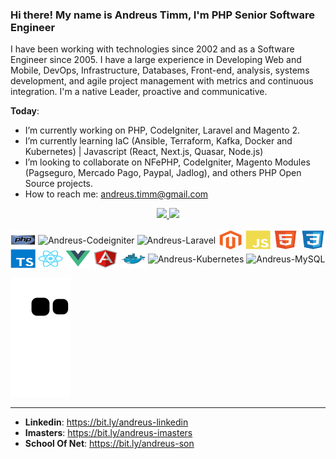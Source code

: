 ### Hi there! My name is Andreus Timm, I'm PHP Senior Software Engineer

I have been working with technologies since 2002 and as a Software Engineer since 2005. I have a large experience in Developing Web and Mobile, DevOps, Infrastructure, Databases, Front-end, analysis, systems development, and agile project management with metrics and continuous integration. I'm a native Leader, proactive and communicative.

**Today**:

- I’m currently working on PHP, CodeIgniter, Laravel and Magento 2.
- I’m currently learning IaC (Ansible, Terraform, Kafka, Docker and Kubernetes) | Javascript (React, Next.js, Quasar, Node.js)
- I’m looking to collaborate on NFePHP, CodeIgniter, Magento Modules (Pagseguro, Mercado Pago, Paypal, Jadlog), and others PHP Open Source projects.
- How to reach me: andreus.timm@gmail.com

<div align="center">
  <a href="https://github.com/andreustimm">
    <img height="180em" src="https://github-readme-stats.vercel.app/api?username=andreustimm&show_icons=true&theme=dracula&include_all_commits=true&count_private=true"/>
    <img height="180em" src="https://github-readme-stats.vercel.app/api/top-langs/?username=andreustimm&layout=compact&langs_count=7&theme=dracula"/>
  </a>
</div>

<div style="display: inline_block"><br>
  <img align="center" alt="Andreus-PHP" height="30" width="40" src="https://raw.githubusercontent.com/devicons/devicon/master/icons/php/php-original.svg">
  <img align="center" alt="Andreus-Codeigniter" height="30" width="40" src="https://cdn.jsdelivr.net/gh/devicons/devicon/icons/codeigniter/codeigniter-plain.svg">
  <img align="center" alt="Andreus-Laravel" height="30" width="40" src="https://cdn.jsdelivr.net/gh/devicons/devicon/icons/laravel/laravel-plain-wordmark.svg">
  <img align="center" alt="Andreus-Magento" height="30" width="40" src="https://raw.githubusercontent.com/devicons/devicon/master/icons/magento/magento-original.svg">
  <img align="center" alt="Andreus-JS" height="30" width="40" src="https://raw.githubusercontent.com/devicons/devicon/master/icons/javascript/javascript-plain.svg">
  <img align="center" alt="Andreus-HTML" height="30" width="40" src="https://raw.githubusercontent.com/devicons/devicon/master/icons/html5/html5-original.svg">
  <img align="center" alt="Andreus-CSS" height="30" width="40" src="https://raw.githubusercontent.com/devicons/devicon/master/icons/css3/css3-original.svg">
  <img align="center" alt="Andreus-TS" height="30" width="40" src="https://raw.githubusercontent.com/devicons/devicon/master/icons/typescript/typescript-plain.svg">
  <img align="center" alt="Andreus-React" height="30" width="40" src="https://raw.githubusercontent.com/devicons/devicon/master/icons/react/react-original.svg">
  <img align="center" alt="Andreus-Vue" height="30" width="40" src="https://raw.githubusercontent.com/devicons/devicon/master/icons/vuejs/vuejs-original.svg">
  <img align="center" alt="Andreus-Angular" height="30" width="40" src="https://raw.githubusercontent.com/devicons/devicon/master/icons/angularjs/angularjs-original.svg">
  <img align="center" alt="Andreus-Docker" height="30" width="40" src="https://raw.githubusercontent.com/devicons/devicon/master/icons/docker/docker-original.svg">
  <img align="center" alt="Andreus-Kubernetes" height="30" width="40" src="https://cdn.jsdelivr.net/gh/devicons/devicon/icons/kubernetes/kubernetes-plain-wordmark.svg">
  <img align="center" alt="Andreus-MySQL" height="30" width="40" src="https://cdn.jsdelivr.net/gh/devicons/devicon/icons/mysql/mysql-original-wordmark.svg">
</div>

![Snake animation](https://github.com/andreustimm/andreustimm/blob/output/github-contribution-grid-snake.svg)

----

 - **Linkedin**: https://bit.ly/andreus-linkedin
 - **Imasters**: https://bit.ly/andreus-imasters
 - **School Of Net**: https://bit.ly/andreus-son
